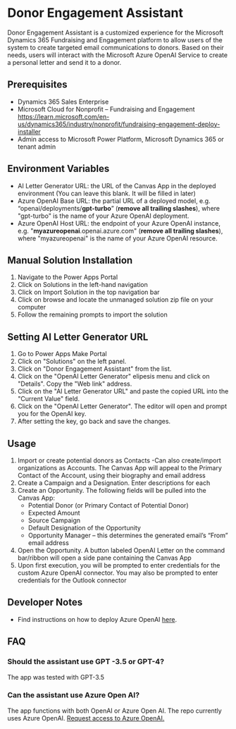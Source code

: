 # Donor Engagement Assistant

Donor Engagement Assistant is a customized experience for the Microsoft Dynamics 365 Fundraising and Engagement platform to allow users of the system to create targeted email communications to donors. Based on their needs, users will interact with the Microsoft Azure OpenAI Service to create a personal letter and send it to a donor.



## Prerequisites

- Dynamics 365 Sales Enterprise
- Microsoft Cloud for Nonprofit – Fundraising and Engagement https://learn.microsoft.com/en-us/dynamics365/industry/nonprofit/fundraising-engagement-deploy-installer
- Admin access to Microsoft Power Platform, Microsoft Dynamics 365 or tenant admin



## Environment Variables

- AI Letter Generator URL: the URL of the Canvas App in the deployed environment (You can leave this blank. It will be filled in later)
- Azure OpenAI Base URL: the partial URL of a deployed model, e.g. “openai/deployments/**gpt-turbo**” (**remove all trailing slashes**), where "gpt-turbo" is the name of your Azure OpenAI deployment. 
- Azure OpenAI Host URL: the endpoint of your Azure OpenAI instance, e.g. "**myazureopenai**.openai.azure.com" (**remove all trailing slashes**), where "myazureopenai" is the name of your Azure OpenAI resource.

## Manual Solution Installation

1. Navigate to the Power Apps Portal
2. Click on Solutions in the left-hand navigation
3. Click on Import Solution in the top navigation bar
4. Click on browse and locate the unmanaged solution zip file on your computer
5. Follow the remaining prompts to import the solution

## Setting AI Letter Generator URL

1. Go to Power Apps Make Portal
2. Click on "Solutions" on the left panel.
3. Click on "Donor Engagement Assistant" from the list.
4. Click on the "OpenAI Letter Generator" elipesis menu and click on "Details". Copy the "Web link" address.
5. Click on the "AI Letter Generator URL" and paste the copied URL into the "Current Value" field.
6. Click on the "OpenAI Letter Generator". The editor will open and prompt you for the OpenAI key.
7. After setting the key, go back and save the changes.

## Usage

1. Import or create potential donors as Contacts
    -Can also create/import organizations as Accounts. The Canvas App will appeal to the Primary Contact of the Account, using their biography and email address
2. Create a Campaign and a Designation. Enter descriptions for each
3. Create an Opportunity. The following fields will be pulled into the Canvas App:
    - Potential Donor (or Primary Contact of Potential Donor)
    - Expected Amount
    - Source Campaign
    - Default Designation of the Opportunity
    - Opportunity Manager – this determines the generated email’s “From” email address
4. Open the Opportunity. A button labeled OpenAI Letter on the command bar/ribbon will open a side pane containing the Canvas App
5. Upon first execution, you will be prompted to enter credentials for the custom Azure OpenAI connector. You may also be prompted to enter credentials for the Outlook connector

## Developer Notes

- Find instructions on how to deploy Azure OpenAI [here](https://learn.microsoft.com/en-us/azure/cognitive-services/openai/how-to/create-resource?pivots=web-portal).


## FAQ
### Should the assistant use GPT -3.5 or GPT-4?
The app was tested with GPT-3.5 

### Can the assistant use Azure Open AI?
The app functions with both OpenAI or Azure Open AI. The repo currently uses Azure OpenAI. 
[Request access to Azure OpenAI.](https://customervoice.microsoft.com/Pages/ResponsePage.aspx?id=v4j5cvGGr0GRqy180BHbR7en2Ais5pxKtso_Pz4b1_xUOFA5Qk1UWDRBMjg0WFhPMkIzTzhKQ1dWNyQlQCN0PWcu)

